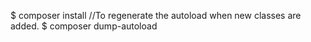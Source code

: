 $ composer install
//To regenerate the autoload when new classes are added.
$ composer dump-autoload